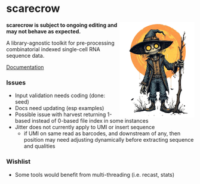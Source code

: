 # scarecrow

<img style="float:right;width:200px;" src="./img/scarecrow.png" alt="scarecrow"/>

**scarecrow is subject to ongoing editing and may not behave as expected.**

A library-agnostic toolkit for pre-processing combinatorial indexed single-cell RNA sequence data.

[Documentation](docs/root.md)

### Issues

* Input validation needs coding (done: seed)
* Docs need updating (esp examples)
* Possible issue with harvest returning 1-based instead of 0-based file index in some instances
* Jitter does not currently apply to UMI or insert sequence
  - if UMI on same read as barcodes, and downstream of any, then position may need adjusting dynamically before extracting sequence and qualities

### Wishlist

* Some tools would benefit from multi-threading (i.e. recast, stats)